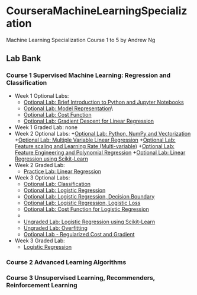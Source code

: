 # CourseraMachineLearningSpecialization
Machine Learning Specialization Course 1 to 5 by Andrew Ng

## Lab Bank
### Course 1 Supervised Machine Learning: Regression and Classification
* Week 1 Optional Labs:
  + [Optional Lab: Brief Introduction to Python and Jupyter Notebooks](https://github.com/lli289/CourseraMachineLearningSpecialization/blob/main/Lab%20Bank/Course%201/Week%201/C1_W1_Lab01_Python_Jupyter_Soln.ipynb)
  + [Optional Lab: Model Representation](https://github.com/lli289/CourseraMachineLearningSpecialization/blob/main/Lab%20Bank/Course%201/Week%201/C1_W1_Lab02_Model_Representation_Soln.ipynb)\
  + [Optional Lab: Cost Function](https://github.com/lli289/CourseraMachineLearningSpecialization/blob/main/Lab%20Bank/Course%201/Week%201/C1_W1_Lab03_Cost_function_Soln.ipynb)
  + [Optional Lab: Gradient Descent for Linear Regression](https://github.com/lli289/CourseraMachineLearningSpecialization/blob/main/Lab%20Bank/Course%201/Week%201/C1_W1_Lab04_Gradient_Descent_Soln.ipynb)
* Week 1 Graded Lab: none
* Week 2 Optional Labs:
  +[Optional Lab: Python, NumPy and Vectorization](https://github.com/lli289/CourseraMachineLearningSpecialization/blob/main/Lab%20Bank/Course%201/Week%202/C1_W2_Lab01_Python_Numpy_Vectorization_Soln.ipynb)
  +[Optional Lab: Multiple Variable Linear Regression](https://github.com/lli289/CourseraMachineLearningSpecialization/blob/main/Lab%20Bank/Course%201/Week%202/C1_W2_Lab02_Multiple_Variable_Soln.ipynb)
  +[Optional Lab: Feature scaling and Learning Rate (Multi-variable)](https://github.com/lli289/CourseraMachineLearningSpecialization/blob/main/Lab%20Bank/Course%201/Week%202/C1_W2_Lab03_Feature_Scaling_and_Learning_Rate_Soln.ipynb)
  +[Optional Lab: Feature Engineering and Polynomial Regression](https://github.com/lli289/CourseraMachineLearningSpecialization/blob/main/Lab%20Bank/Course%201/Week%202/C1_W2_Lab04_FeatEng_PolyReg_Soln.ipynb)
  +[Optional Lab: Linear Regression using Scikit-Learn](https://github.com/lli289/CourseraMachineLearningSpecialization/blob/main/Lab%20Bank/Course%201/Week%202/C1_W2_Lab05_Sklearn_GD_Soln.ipynb)
* Week 2 Graded Lab:
  + [Practice Lab: Linear Regression](https://github.com/lli289/CourseraMachineLearningSpecialization/blob/main/Lab%20Bank/Course%201/Week%202/C1_W2_Linear_Regression.ipynb)
* Week 3 Optional Labs:
  + [Optional Lab: Classification](https://github.com/lli289/CourseraMachineLearningSpecialization/blob/main/Lab%20Bank/Course%201/Week%203/C1_W3_Lab01_Classification_Soln.ipynb)
  + [Optional Lab: Logistic Regression](https://github.com/lli289/CourseraMachineLearningSpecialization/blob/main/Lab%20Bank/Course%201/Week%203/C1_W3_Lab02_Sigmoid_function_Soln.ipynb)
  + [Optional Lab: Logistic Regression, Decision Boundary](https://github.com/lli289/CourseraMachineLearningSpecialization/blob/main/Lab%20Bank/Course%201/Week%203/C1_W3_Lab03_Decision_Boundary_Soln.ipynb)
  + [Optional Lab: Logistic Regression, Logistic Loss](https://github.com/lli289/CourseraMachineLearningSpecialization/blob/main/Lab%20Bank/Course%201/Week%203/C1_W3_Lab04_LogisticLoss_Soln.ipynb)
  + [Optional Lab: Cost Function for Logistic Regression](https://github.com/lli289/CourseraMachineLearningSpecialization/blob/main/Lab%20Bank/Course%201/Week%203/C1_W3_Lab05_Cost_Function_Soln.ipynb)
  + []()
  + [Ungraded Lab: Logistic Regression using Scikit-Learn](https://github.com/lli289/CourseraMachineLearningSpecialization/blob/main/Lab%20Bank/Course%201/Week%203/C1_W3_Lab07_Scikit_Learn_Soln.ipynb)
  + [Ungraded Lab: Overfitting](https://github.com/lli289/CourseraMachineLearningSpecialization/blob/main/Lab%20Bank/Course%201/Week%203/C1_W3_Lab08_Overfitting_Soln.ipynb)
  + [Optional Lab - Regularized Cost and Gradient](https://github.com/lli289/CourseraMachineLearningSpecialization/blob/main/Lab%20Bank/Course%201/Week%203/C1_W3_Lab09_Regularization_Soln.ipynb)
* Week 3 Graded Lab:
  + [Logistic Regression]()
### Course 2 Advanced Learning Algorithms
### Course 3 Unsupervised Learning, Recommenders, Reinforcement Learning
